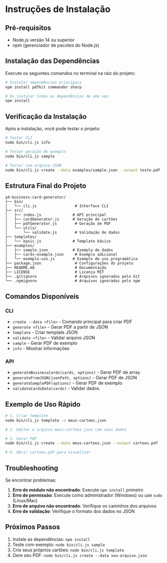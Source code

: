 # Instruções de Instalação

## Pré-requisitos
- Node.js versão 14 ou superior
- npm (gerenciador de pacotes do Node.js)

## Instalação das Dependências

Execute os seguintes comandos no terminal na raiz do projeto:

```bash
# Instalar dependências principais
npm install pdfkit commander sharp

# Ou instalar todas as dependências de uma vez
npm install
```

## Verificação da Instalação

Após a instalação, você pode testar o projeto:

```bash
# Testar CLI
node bin/cli.js info

# Testar geração de exemplo
node bin/cli.js sample

# Testar com arquivo JSON
node bin/cli.js create --data examples/sample.json --output teste.pdf
```

## Estrutura Final do Projeto

```
a4-business-card-generator/
├── bin/
│   └── cli.js                 # Interface CLI
├── src/
│   ├── index.js              # API principal
│   ├── cardGenerator.js      # Geração de cartões
│   ├── pdfGenerator.js        # Geração de PDF
│   └── utils/
│       └── validate.js        # Validação de dados
├── templates/
│   └── basic.js              # Template básico
├── examples/
│   ├── sample.json           # Exemplo de dados
│   ├── cards-example.json     # Exemplo adicional
│   └── exemplo-uso.js        # Exemplo de uso programático
├── package.json               # Configurações do projeto
├── README.md                  # Documentação
├── LICENSE                    # Licença MIT
├── .gitignore                 # Arquivos ignorados pelo Git
└── .npmignore                 # Arquivos ignorados pelo npm
```

## Comandos Disponíveis

### CLI
- `create --data <file>` - Comando principal para criar PDF
- `generate <file>` - Gerar PDF a partir de JSON
- `template` - Criar template JSON
- `validate <file>` - Validar arquivo JSON
- `sample` - Gerar PDF de exemplo
- `info` - Mostrar informações

### API
- `generateBusinessCards(cards, options)` - Gerar PDF de array
- `generateFromJSON(jsonPath, options)` - Gerar PDF de JSON
- `generateSamplePDF(options)` - Gerar PDF de exemplo
- `validateCardsData(cards)` - Validar dados

## Exemplo de Uso Rápido

```bash
# 1. Criar template
node bin/cli.js template -o meus-cartoes.json

# 2. Editar o arquivo meus-cartoes.json com seus dados

# 3. Gerar PDF
node bin/cli.js create --data meus-cartoes.json --output cartoes.pdf

# 4. Abrir cartoes.pdf para visualizar
```

## Troubleshooting

Se encontrar problemas:

1. **Erro de módulo não encontrado**: Execute `npm install` primeiro
2. **Erro de permissão**: Execute como administrador (Windows) ou use `sudo` (Linux/Mac)
3. **Erro de arquivo não encontrado**: Verifique os caminhos dos arquivos
4. **Erro de validação**: Verifique o formato dos dados no JSON

## Próximos Passos

1. Instale as dependências: `npm install`
2. Teste com exemplo: `node bin/cli.js sample`
3. Crie seus próprios cartões: `node bin/cli.js template`
4. Gere seu PDF: `node bin/cli.js create --data seu-arquivo.json`

